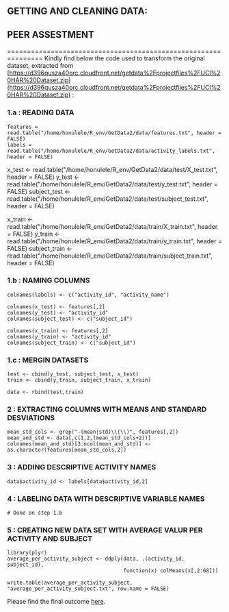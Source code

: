 ## GETTING AND CLEANING DATA:
## PEER ASSESTMENT
===============================================================
Kindly find below the code used to transform the original dataset, extracted from
[https://d396qusza40orc.cloudfront.net/getdata%2Fprojectfiles%2FUCI%20HAR%20Dataset.zip](https://d396qusza40orc.cloudfront.net/getdata%2Fprojectfiles%2FUCI%20HAR%20Dataset.zip) :


### 1.a : READING DATA
```{r eval =FALSE}
features = read.table("/home/honulele/R_env/GetData2/data/features.txt", header = FALSE)
labels = read.table("/home/honulele/R_env/GetData2/data/activity_labels.txt", header = FALSE)
```
x_test <- read.table("/home/honulele/R_env/GetData2/data/test/X_test.txt", header = FALSE)
y_test <- read.table("/home/honulele/R_env/GetData2/data/test/y_test.txt", header = FALSE)
subject_test <- read.table("/home/honulele/R_env/GetData2/data/test/subject_test.txt", header = FALSE)

x_train <- read.table("/home/honulele/R_env/GetData2/data/train/X_train.txt", header = FALSE)
y_train <- read.table("/home/honulele/R_env/GetData2/data/train/y_train.txt", header = FALSE)
subject_train <- read.table("/home/honulele/R_env/GetData2/data/train/subject_train.txt", header = FALSE)

### 1.b : NAMING COLUMNS
```{r eval =FALSE}
colnames(labels) <- c("activity_id", "activity_name")

colnames(x_test) <- features[,2]
colnames(y_test) <- "activity_id"
colnames(subject_test) <- c("subject_id")

colnames(x_train) <- features[,2]
colnames(y_train) <- "activity_id"
colnames(subject_train) <- c("subject_id")
```

### 1.c : MERGIN DATASETS
```{r eval =FALSE}
test <- cbind(y_test, subject_test, x_test)
train <- cbind(y_train, subject_train, x_train)

data <- rbind(test,train)
```

### 2 : EXTRACTING COLUMNS WITH MEANS AND STANDARD DESVIATIONS
```{r eval =FALSE}
mean_std_cols <- grep("-(mean|std)\\(\\)", features[,2])
mean_and_std <- data[,c(1,2,(mean_std_cols+2))]
colnames(mean_and_std)[3:ncol(mean_and_std)] <- as.character(features[mean_std_cols,2])
```

### 3 : ADDING DESCRIPTIVE ACTIVITY NAMES
```{r eval =FALSE}
data$activity_id <- labels[data$activity_id,2]
```

### 4 : LABELING DATA WITH DESCRIPTIVE VARIABLE NAMES
```{r eval =FALSE}
# Done on step 1.b
```

### 5 : CREATING NEW DATA SET WITH AVERAGE VALUR PER ACTIVITY AND SUBJECT
```{r eval =FALSE}
library(plyr)
average_per_activity_subject <- ddply(data, .(activity_id, subject_id),
                                      function(x) colMeans(x[,2:68]))

write.table(average_per_activity_subject, "average_per_activity_subject.txt", row.name = FALSE)

```

Please find the final outcome [here](https://github.com/luiscabanzon/getcleandata/blob/master/average_per_activity_subject.txt).